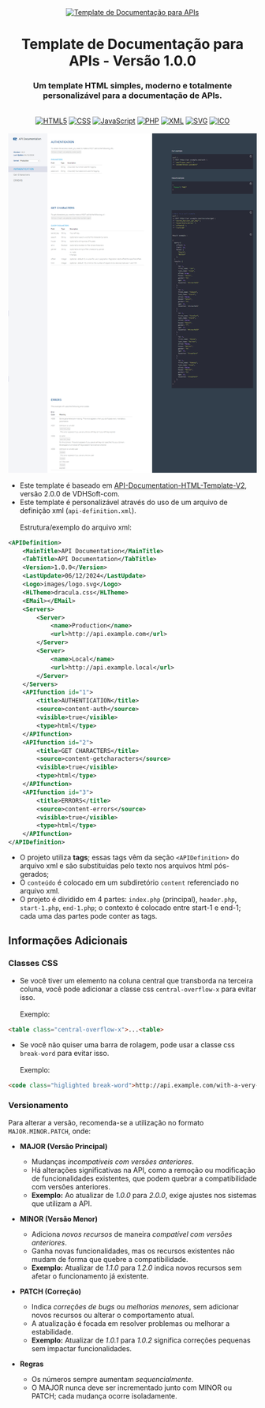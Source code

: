 <div align='center'>
	<a href="https://github.com/Vinicius-CS/API-Doc-Template"><img src="https://github.com/Vinicius-CS/API-Documentation-Template/blob/main/images/logo.svg" alt="Template de Documentação para APIs" /></a>
	<h1>Template de Documentação para APIs - Versão 1.0.0</h1>
	<h3>Um template HTML simples, moderno e totalmente personalizável para a documentação de APIs.</h3>
</div>

<br>

<div align='center'>
	<a href="https://github.com/Vinicius-CS/API-Doc-Template"><img src="https://img.shields.io/badge/HTML-034c8f?style=flat&logo=html5&logoColor=ffffff" alt="HTML5" /></a>
	<a href="https://github.com/Vinicius-CS/API-Doc-Template"><img src="https://img.shields.io/badge/CSS-034c8f?style=flat&logo=css3&logoColor=ffffff" alt="CSS" /></a>
	<a href="https://github.com/Vinicius-CS/API-Doc-Template"><img src="https://img.shields.io/badge/JavaScript-034c8f?style=flat&logo=javascript&logoColor=ffffff" alt="JavaScript" /></a>
	<a href="https://github.com/Vinicius-CS/API-Doc-Template"><img src="https://img.shields.io/badge/PHP-034c8f?style=flat&logo=php&logoColor=ffffff" alt="PHP" /></a>
	<a href="https://github.com/Vinicius-CS/API-Doc-Template"><img src="https://img.shields.io/badge/XML-034c8f?style=flat&logoColor=ffffff" alt="XML" /></a>
	<a href="https://github.com/Vinicius-CS/API-Doc-Template"><img src="https://img.shields.io/badge/SVG-034c8f?style=flat&logoColor=034c8f&link=https://github.com/Vinicius-CS/API-Doc-Template" alt="SVG" /></a>
	<a href="https://github.com/Vinicius-CS/API-Doc-Template"><img src="https://img.shields.io/badge/ICO-034c8f?style=flat&logoColor=034c8f&link=https://github.com/Vinicius-CS/API-Doc-Template" alt="ICO" /></a>
</div>

<br>

<div align='center'>
	<a href="https://github.com/Vinicius-CS/API-Doc-Template"><img src="https://github.com/Vinicius-CS/API-Doc-Template/blob/main/images/screenshot.png" alt="Template de Documentação para APIs" /></a>
</div>

- Este template é baseado em [API-Documentation-HTML-Template-V2](https://github.com/VDHSoft-com/API-Documentation-HTML-Template-V2), versão 2.0.0 de VDHSoft-com.
- Este template é personalizável através do uso de um arquivo de definição xml (`api-definition.xml`).
	<br><br>Estrutura/exemplo do arquivo xml:
```xml
<APIDefinition>
	<MainTitle>API Documentation</MainTitle>
	<TabTitle>API Documentation</TabTitle>
	<Version>1.0.0</Version>
	<LastUpdate>06/12/2024</LastUpdate>
	<Logo>images/logo.svg</Logo>
	<HLTheme>dracula.css</HLTheme>
	<EMail></EMail>
	<Servers>
		<Server>
			<name>Production</name>
			<url>http://api.example.com</url>
		</Server>
		<Server>
			<name>Local</name>
			<url>http://api.example.local</url>
		</Server>
	</Servers>
	<APIfunction id="1">
		<title>AUTHENTICATION</title>
		<source>content-auth</source>
		<visible>true</visible>
		<type>html</type>
	</APIfunction>
	<APIfunction id="2">
		<title>GET CHARACTERS</title>
		<source>content-getcharacters</source>
		<visible>true</visible>
		<type>html</type>
	</APIfunction>
	<APIfunction id="3">
		<title>ERRORS</title>
		<source>content-errors</source>
		<visible>true</visible>
		<type>html</type>
	</APIfunction>
</APIDefinition>
```

- O projeto utiliza **tags**; essas tags vêm da seção `<APIDefinition>` do arquivo xml e são substituídas pelo texto nos arquivos html pós-gerados;
- O `conteúdo` é colocado em um subdiretório `content` referenciado no arquivo xml.
- O projeto é dividido em 4 partes: `index.php` (principal), `header.php`, `start-1.php`, `end-1.php`; o contexto é colocado entre start-1 e end-1;
	cada uma das partes pode conter as tags.

## Informações Adicionais

### Classes CSS
- Se você tiver um elemento na coluna central que transborda na terceira coluna, você pode adicionar a classe css `central-overflow-x` para evitar isso.
<br><br>Exemplo:
```html
<table class="central-overflow-x">...<table>
```

- Se você não quiser uma barra de rolagem, pode usar a classe css `break-word` para evitar isso.
<br><br>Exemplo:
```html
<code class="higlighted break-word">http://api.example.com/with-a-very-very-very-very-very-long-end-point-url/get<table>
```

### Versionamento
Para alterar a versão, recomenda-se a utilização no formato `MAJOR.MINOR.PATCH`, onde:

- **MAJOR (Versão Principal)**
  - Mudanças *incompatíveis com versões anteriores*.
  - Há alterações significativas na API, como a remoção ou modificação de funcionalidades existentes, que podem quebrar a compatibilidade com versões anteriores.
  - **Exemplo:** Ao atualizar de *1.0.0* para *2.0.0*, exige ajustes nos sistemas que utilizam a API.

- **MINOR (Versão Menor)**
  - Adiciona *novos recursos* de maneira *compatível com versões anteriores*.
  - Ganha novas funcionalidades, mas os recursos existentes não mudam de forma que quebre a compatibilidade.
  - **Exemplo:** Atualizar de *1.1.0* para *1.2.0* indica novos recursos sem afetar o funcionamento já existente.

- **PATCH (Correção)**
  - Indica *correções de bugs* ou *melhorias menores*, sem adicionar novos recursos ou alterar o comportamento atual.
  - A atualização é focada em resolver problemas ou melhorar a estabilidade.
  - **Exemplo:** Atualizar de *1.0.1* para *1.0.2* significa correções pequenas sem impactar funcionalidades.

- **Regras**
  - Os números sempre aumentam *sequencialmente*.
  - O MAJOR nunca deve ser incrementado junto com MINOR ou PATCH; cada mudança ocorre isoladamente.
